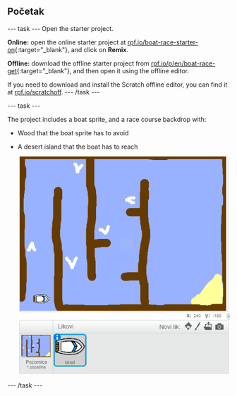 ## Početak

\--- task \--- Open the starter project.

**Online:** open the online starter project at [rpf.io/boat-race-starter-on](http://rpf.io/boat-race-starter-on){:target="_blank"}, and click on **Remix**.

**Offline:** download the offline starter project from [rpf.io/p/en/boat-race-get](http://rpf.io/p/en/boat-race-get){:target="_blank"}, and then open it using the offline editor.

If you need to download and install the Scratch offline editor, you can find it at [rpf.io/scratchoff](http://rpf.io/scratchoff). \--- /task \---

\--- task \---

The project includes a boat sprite, and a race course backdrop with:

- Wood that the boat sprite has to avoid
- A desert island that the boat has to reach
    
    ![screenshot](images/boat-starter.png)

\--- /task \---